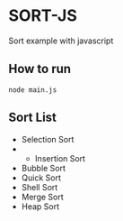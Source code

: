 # SORT-JS
Sort example with javascript

## How to run
```shell
node main.js
```

## Sort List

- Selection Sort
- - Insertion Sort
- Bubble Sort
- Quick Sort
- Shell Sort
- Merge Sort
- Heap Sort
